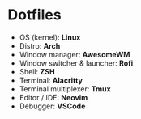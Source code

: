 # Dotfiles
* OS (kernel): **Linux**
* Distro: **Arch**
* Window manager: **AwesomeWM**
* Window switcher & launcher: **Rofi**
* Shell: **ZSH**
* Terminal: **Alacritty**
* Terminal multiplexer: **Tmux**
* Editor / IDE: **Neovim**
* Debugger: **VSCode**
